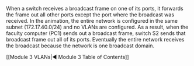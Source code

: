 When a switch receives a broadcast frame on one of its ports, it forwards the frame out all other ports except the port where the broadcast was received. In the animation, the entire network is configured in the same subnet (172.17.40.0/24) and no VLANs are configured. As a result, when the faculty computer (PC1) sends out a broadcast frame, switch S2 sends that broadcast frame out all of its ports. Eventually the entire network receives the broadcast because the network is one broadcast domain.

[[Module 3 VLANs|◀ Module 3 Table of Contents]]